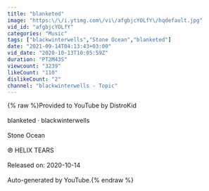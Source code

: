 ```yaml
---
title: "blanketed"
image: "https:\/\/i.ytimg.com\/vi\/afgbjcYOLfY\/hqdefault.jpg"
vid_id: "afgbjcYOLfY"
categories: "Music"
tags: ["blackwinterwells","Stone Ocean","blanketed"]
date: "2021-09-14T04:13:43+03:00"
vid_date: "2020-10-13T10:05:59Z"
duration: "PT2M43S"
viewcount: "3239"
likeCount: "110"
dislikeCount: "2"
channel: "blackwinterwells - Topic"
---
```

{% raw %}Provided to YouTube by DistroKid<br /><br />blanketed · blackwinterwells<br /><br />Stone Ocean<br /><br />℗ HELIX TEARS<br /><br />Released on: 2020-10-14<br /><br />Auto-generated by YouTube.{% endraw %}
